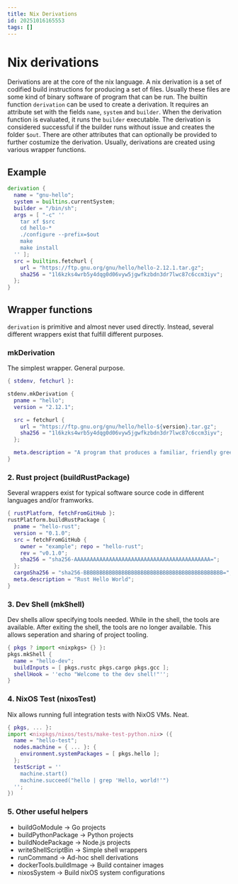 ```yaml
---
title: Nix Derivations
id: 20251016165553
tags: []
---
```

# Nix derivations
Derivations are at the core of the nix language. A nix derivation is a set of codified build instructions for producing a set of files. Usually these files are some kind of binary software of program that can be run. The builtin function `derivation` can be used to create a derivation. It requires an attribute set with the fields `name`, `system` and `builder`. When the derivation function is evaluated, it runs the `builder` executable. The derivation is considered successful if the builder runs without issue and creates the folder `$out`. There are other attributes that can optionally be provided to further costumize the derivation. Usually, derivations are created using various wrapper functions.

## Example
```nix
derivation {
  name = "gnu-hello";
  system = builtins.currentSystem;
  builder = "/bin/sh";
  args = [ "-c" ''
    tar xf $src
    cd hello-*
    ./configure --prefix=$out
    make
    make install
  '' ];
  src = builtins.fetchurl {
    url = "https://ftp.gnu.org/gnu/hello/hello-2.12.1.tar.gz";
    sha256 = "1l6kzks4wrb5y4dqg0d06vyw5jgwfkzbdn3dr7lwc87c6ccm3iyv";
  };
}
```

## Wrapper functions
`derivation` is primitive and almost never used directly. Instead, several different wrappers exist that fulfill different purposes.

### mkDerivation
The simplest wrapper. General purpose.
```nix
{ stdenv, fetchurl }:

stdenv.mkDerivation {
  pname = "hello";
  version = "2.12.1";

  src = fetchurl {
    url = "https://ftp.gnu.org/gnu/hello/hello-${version}.tar.gz";
    sha256 = "1l6kzks4wrb5y4dqg0d06vyw5jgwfkzbdn3dr7lwc87c6ccm3iyv";
  };

  meta.description = "A program that produces a familiar, friendly greeting";
}
```

### 2. Rust project (buildRustPackage)
Several wrappers exist for typical software source code in different languages and/or framworks.
```nix
{ rustPlatform, fetchFromGitHub }:
rustPlatform.buildRustPackage {
  pname = "hello-rust";
  version = "0.1.0";
  src = fetchFromGitHub {
    owner = "example"; repo = "hello-rust";
    rev = "v0.1.0";
    sha256 = "sha256-AAAAAAAAAAAAAAAAAAAAAAAAAAAAAAAAAAAAAAAAAAA=";
  };
  cargoSha256 = "sha256-BBBBBBBBBBBBBBBBBBBBBBBBBBBBBBBBBBBBBBBBBBBB=";
  meta.description = "Rust Hello World";
}
```

### 3. Dev Shell (mkShell)
Dev shells allow specifying tools needed. While in the shell, the tools are available. After exiting the shell, the tools are no longer available. This allows seperation and sharing of project tooling.
```nix
{ pkgs ? import <nixpkgs> {} }:
pkgs.mkShell {
  name = "hello-dev";
  buildInputs = [ pkgs.rustc pkgs.cargo pkgs.gcc ];
  shellHook = ''echo "Welcome to the dev shell!"'';
}
```

### 4. NixOS Test (nixosTest)
Nix allows running full integration tests with NixOS VMs. Neat.
```nix
{ pkgs, ... }:
import <nixpkgs/nixos/tests/make-test-python.nix> ({
  name = "hello-test";
  nodes.machine = { ... }: {
    environment.systemPackages = [ pkgs.hello ];
  };
  testScript = ''
    machine.start()
    machine.succeed("hello | grep 'Hello, world!'")
  '';
})
```

### 5. Other useful helpers
- buildGoModule → Go projects
- buildPythonPackage → Python projects
- buildNodePackage → Node.js projects
- writeShellScriptBin → Simple shell wrappers
- runCommand → Ad-hoc shell derivations
- dockerTools.buildImage → Build container images
- nixosSystem → Build nixOS system configurations


